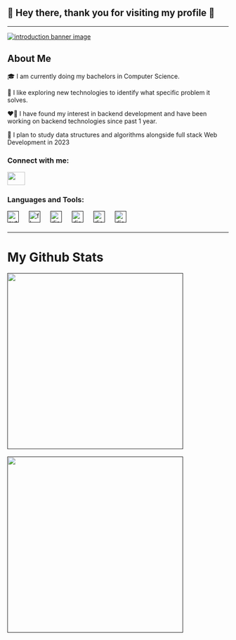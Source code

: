 <!-- here are total of 6 headings in markdown just like html. Number of # determines the heading.
Heading 1 has a line below it.

# Heading 1

## Heading 2

### Heading 3

#### Heading 4

##### Heading 5

###### Heading 6

# line below a text

---

# Text Formatting

use _something_ for italic and **something** for bold text. Use ~~something~~ for strike through text.

# Lists

For ordered lists, use numbers(1.) and for unorderd list use (-)

1. ordered list

- unordered list

# Code Formatting

surround the code in backtics for formatting `surrounded quote`
surround the code in 3 backtics to make a code sample

```python
my_name = "sanjeev"
print(my_name)
```

# Blockquote

Use > for any blockquote

> blockquote

# Links

[linkdein][linkedin_url]

[Links](#line-below-a-text)

### Reference link

[linkedin_url]: https://www.linkedin.com/in/sanjeevbhusal/ "this is my linkedin profile" -->

<!-- # image -->

## 👋 **Hey there, thank you for visiting my profile** 👋

---

[![introduction banner image](/images/banner.png)](https://www.github.com/sanjeevbhusal)

## **About Me**

🎓 I am currently doing my bachelors in Computer Science.

🧭 I like exploring new technologies to identify what specific problem it solves.

❤️‍🔥 I have found my interest in backend development and have been working on backend technologies since past 1 year.

📗 I plan to study data structures and algorithms alongside full stack Web Development in 2023

### **Connect with me**:

<p align="left">
<!-- <a href="your link" target="blank"><img align="center" src="https://cdn.jsdelivr.net/npm/simple-icons@3.0.1/icons/twitter.svg" alt="" height="30" width="40" /></a> -->
<a href="your link" target="blank"><img align="center" src="https://cdn.jsdelivr.net/npm/simple-icons@3.0.1/icons/linkedin.svg" alt="" height="30" width="40" /></a>
<!-- <a href="your link" target="blank"><img align="center" src="https://cdn.jsdelivr.net/npm/simple-icons@3.0.1/icons/instagram.svg" alt="" height="30" width="40" /></a>
<a href="your link" target="blank"><img align="center" src="https://cdn.jsdelivr.net/npm/simple-icons@3.0.1/icons/youtube.svg" alt="" height="30" width="40" /></a> -->
</p>

### **Languages and Tools**:

[<img align="left" alt="python" width="26px" src="https://cdn.jsdelivr.net/gh/devicons/devicon/icons/python/python-original-wordmark.svg" style="padding-right:20px;"/>]()
[<img align="left" alt="flask" width="26px" src="https://cdn.jsdelivr.net/gh/devicons/devicon/icons/flask/flask-original.svg" style="padding-right:20px;"/>]()
[<img align="left" alt="django" width="26px" src="https://cdn.jsdelivr.net/gh/devicons/devicon/icons/django/django-plain.svg" style="padding-right:20px;"/>]()
[<img align="left" alt="django" width="26px" src="https://cdn.jsdelivr.net/gh/devicons/devicon/icons/javascript/javascript-original.svg" style="padding-right:20px;"/>]()
[<img align="left" alt="django" width="26px" src="https://cdn.jsdelivr.net/gh/devicons/devicon/icons/html5/html5-original.svg" style="padding-right:20px;"/>]()
[<img align="left" alt="django" width="26px" src="https://cdn.jsdelivr.net/gh/devicons/devicon/icons/css3/css3-original.svg" style="padding-right:20px;"/>]()

<br />
<br />

---

# My Github Stats

[<img align="center" width="400px" src="https://github-readme-stats.vercel.app/api?username=sanjeevbhusal&count_private=true&show_icons=true&theme=radical&hide=issues,contribs">]()
<br/>
<br/>
[<img align="center" width="400px" src="https://github-readme-streak-stats.herokuapp.com?user=sanjeevbhusal&hide_border=true&theme=radical">]()

<!-- [<img align="left" width='400px' src="https://github-readme-stats.vercel.app/api/top-langs/?username=sanjeevbhusal&layout=compact&theme=radical">]() -->
<!--
[![sanjeev's wakatime stats](https://github-readme-stats.vercel.app/api/wakatime?username=sanjeev)](https://github.com/anuraghazra/github-readme-stats) -->

<!-- [![GitHub Streak](https://github-readme-streak-stats.herokuapp.com?user=sanjeevbhusal&hide_border=true&theme=radical)](https://git.io/streak-stats) -->
